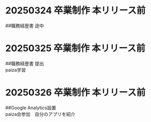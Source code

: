 # 20250324 卒業制作 本リリース前<br>
##職務経歴書  途中<br>

# 20250325 卒業制作 本リリース前<br>
##職務経歴書  提出<br>
paiza学習<br>

# 20250326 卒業制作 本リリース前<br>
##Google Analytics設置<br>
paiza会参加　自分のアプリを紹介<br>